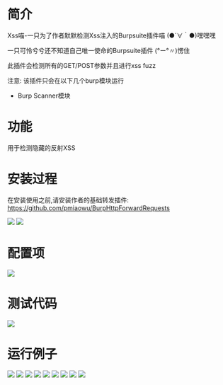 # 简介

Xss喵-一只为了作者默默检测Xss注入的Burpsuite插件喵  (●´∀｀●)嘿嘿嘿

一只可怜兮兮还不知道自己唯一使命的Burpsuite插件 (°ー°〃)愣住

此插件会检测所有的GET/POST参数并且进行xss fuzz

注意: 该插件只会在以下几个burp模块运行
- Burp Scanner模块

# 功能

用于检测隐藏的反射XSS

# 安装过程

在安装使用之前,请安装作者的基础转发插件: https://github.com/pmiaowu/BurpHttpForwardRequests

![](./readme/images/1.png)
![](./readme/images/2.png)

# 配置项

![](./readme/images/13.png)

# 测试代码

![](./readme/images/3.png)

# 运行例子

![](./readme/images/4.png)
![](./readme/images/5.png)
![](./readme/images/6.png)
![](./readme/images/7.png)
![](./readme/images/8.png)
![](./readme/images/9.png)
![](./readme/images/10.png)
![](./readme/images/11.png)
![](./readme/images/12.png)